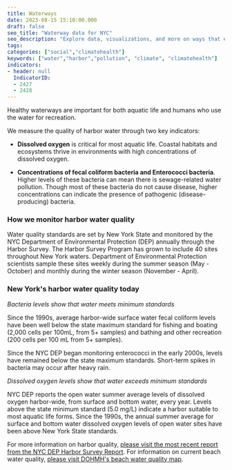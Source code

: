 ```yaml
---
title: Waterways
date: 2023-08-15 15:10:00.000
draft: false
seo_title: "Waterway data for NYC"
seo_description: "Explore data, visualizations, and more on ways that environments shape health in New York City's neighborhoods."
tags: 
categories: ["social","climatehealth"]
keywords: ["water","harbor","pollution", "climate", "climatehealth"]
indicators:
- header: null
  IndicatorID: 
  - 2427
  - 2428
---
```


Healthy waterways are important for both aquatic life and humans who use the water for recreation.

We measure the quality of harbor water through two key indicators:

- **Dissolved oxygen** is critical for most aquatic life. Coastal habitats and ecosystems thrive in environments with high concentrations of dissolved oxygen.

- **Concentrations of fecal coliform bacteria and Enterococci bacteria**. Higher levels of these bacteria can mean there is sewage-related water pollution. Though most of these bacteria do not cause disease, higher concentrations can indicate the presence of pathogenic (disease-producing) bacteria.

### How we monitor harbor water quality

Water quality standards are set by New York State and monitored by the NYC Department of Environmental Protection (DEP) annually through the Harbor Survey. The Harbor Survey Program has grown to include 40 sites throughout New York waters. Department of Environmental Protection scientists sample these sites weekly during the summer season (May - October) and monthly during the winter season (November - April).

### New York's harbor water quality today

*Bacteria levels show that water meets minimum standards*

Since the 1990s, average harbor-wide surface water fecal coliform levels have been well below the state maximum standard for fishing and boating (2,000 cells per 100mL, from 5+ samples) and bathing and other recreation (200 cells per 100 mL from 5+ samples).

Since the NYC DEP began monitoring enterococci in the early 2000s, levels have remained below the state maximum standards. Short-term spikes in bacteria may occur after heavy rain.


*Dissolved oxygen levels show that water exceeds minimum standards*

NYC DEP reports the open water summer average levels of dissolved oxygen harbor-wide, from surface and bottom water, every year. Levels above the state minimum standard (5.0 mg/L) indicate a harbor suitable to most aquatic life forms. Since the 1990s, the annual summer average for surface and bottom water dissolved oxygen levels of open water sites have been above New York State standards.

For more information on harbor quality, [please visit the most recent report from the NYC DEP Harbor Survey Report](https://www.nyc.gov/site/dep/water/harbor-water-quality.page). For information on current beach water quality, [please visit DOHMH's beach water quality map](https://a816-dohbesp.nyc.gov/IndicatorPublic/Beaches/).
